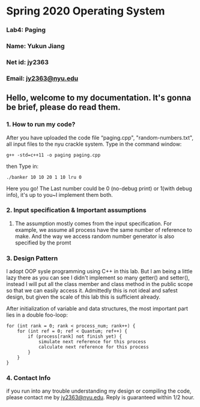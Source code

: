 # Spring 2020 Operating System
### Lab4: Paging
### Name: Yukun Jiang
### Net id: jy2363
### Email: jy2363@nyu.edu

## Hello, welcome to my documentation. It's gonna be brief, please do read them.


### 1. How to run my code?
After you have uploaded the code file “paging.cpp", "random-numbers.txt", all input files to the nyu crackle system. Type in the command window:
```
g++ -std=c++11 -o paging paging.cpp
```
then Type in:
```
./banker 10 10 20 1 10 lru 0
```
Here you go!
The Last number could be 0 (no-debug print) or 1(with debug info), it's up to you~I implement them both.

### 2. Input specification & Important assumptions
1. The assumption mostly comes from the input specification. For example, we assume all process have the same number of reference to make. And the way we access random number generator is also specified by the promt

### 3. Design Pattern
I adopt OOP sysle programming using C++ in this lab. But I am being a little lazy there as you can see I didn't implement so many getter() and setter(), instead I will put all the class member and class method in the public scope so that we can easily access it. Admittedly this is not ideal and safest design, but given the scale of this lab this is sufficient already.

After initialization of variable and data structures, the most important part lies in a double foo-loop:

```
for (int rank = 0; rank < process_num; rank++) {
	for (int ref = 0; ref < Quantum; ref++) {
		if (process[rank] not finish yet) {
			simulate next reference for this process
			calculate next reference for this process
		}
	}
}
```


### 4. Contact Info
if you run into any trouble understanding my design or compiling the code, please contact me by jy2363@nyu.edu. Reply is guaranteed within 1/2 hour.

